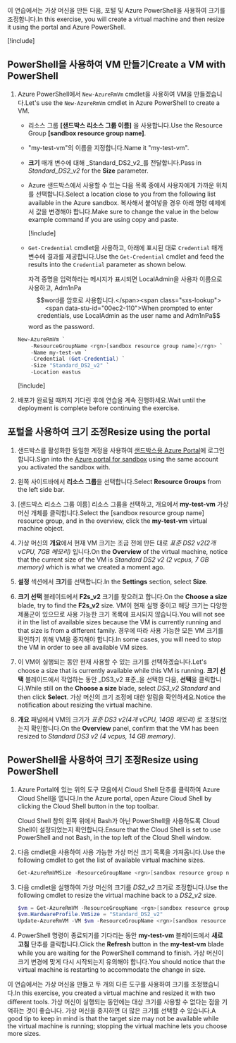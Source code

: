 <span data-ttu-id="00ec2-101">이 연습에서는 가상 머신을 만든 다음, 포털 및 Azure PowerShell을 사용하여 크기를 조정합니다.</span><span class="sxs-lookup"><span data-stu-id="00ec2-101">In this exercise, you will create a virtual machine and then resize it using the portal and Azure PowerShell.</span></span>

[!include[](../../../includes/azure-sandbox-activate.md)]

## <a name="create-a-vm-with-powershell"></a><span data-ttu-id="00ec2-102">PowerShell을 사용하여 VM 만들기</span><span class="sxs-lookup"><span data-stu-id="00ec2-102">Create a VM with PowerShell</span></span>

1. <span data-ttu-id="00ec2-103">Azure PowerShell에서 `New-AzureRmVm` cmdlet을 사용하여 VM을 만들겠습니다.</span><span class="sxs-lookup"><span data-stu-id="00ec2-103">Let's use the `New-AzureRmVm` cmdlet in Azure PowerShell to create a VM.</span></span>
    - <span data-ttu-id="00ec2-104">리소스 그룹 **<rgn>[샌드박스 리소스 그룹 이름]</rgn>** 을 사용합니다.</span><span class="sxs-lookup"><span data-stu-id="00ec2-104">Use the Resource Group **<rgn>[sandbox resource group name]</rgn>**.</span></span>
    - <span data-ttu-id="00ec2-105">"my-test-vm"의 이름을 지정합니다.</span><span class="sxs-lookup"><span data-stu-id="00ec2-105">Name it "my-test-vm".</span></span>
    - <span data-ttu-id="00ec2-106">**크기** 매개 변수에 대해 _Standard_DS2_v2_를 전달합니다.</span><span class="sxs-lookup"><span data-stu-id="00ec2-106">Pass in _Standard_DS2_v2_ for the **Size** parameter.</span></span>
    - <span data-ttu-id="00ec2-107">Azure 샌드박스에서 사용할 수 있는 다음 목록 중에서 사용자에게 가까운 위치를 선택합니다.</span><span class="sxs-lookup"><span data-stu-id="00ec2-107">Select a location close to you from the following list available in the Azure sandbox.</span></span> <span data-ttu-id="00ec2-108">복사해서 붙여넣을 경우 아래 명령 예제에서 값을 변경해야 합니다.</span><span class="sxs-lookup"><span data-stu-id="00ec2-108">Make sure to change the value in the below example command if you are using copy and paste.</span></span>

        [!include[](../../../includes/azure-sandbox-regions-note.md)]

    - <span data-ttu-id="00ec2-109">`Get-Credential` cmdlet을 사용하고, 아래에 표시된 대로 `Credential` 매개 변수에 결과를 제공합니다.</span><span class="sxs-lookup"><span data-stu-id="00ec2-109">Use the `Get-Credential` cmdlet and feed the results into the `Credential` parameter as shown below.</span></span>

       <span data-ttu-id="00ec2-110">자격 증명을 입력하라는 메시지가 표시되면 LocalAdmin을 사용자 이름으로 사용하고, Adm1nPa$$word를 암호로 사용합니다.</span><span class="sxs-lookup"><span data-stu-id="00ec2-110">When prompted to enter credentials, use LocalAdmin as the user name and Adm1nPa$$word as the password.</span></span>

    ```powershell
    New-AzureRmVm `
        -ResourceGroupName <rgn>[sandbox resource group name]</rgn> `
        -Name my-test-vm `
        -Credential (Get-Credential) `
        -Size "Standard_DS2_v2" `
        -Location eastus
    ```

    [!include[](../../../includes/azure-cloudshell-copy-paste-tip.md)]


1. <span data-ttu-id="00ec2-111">배포가 완료될 때까지 기다린 후에 연습을 계속 진행하세요.</span><span class="sxs-lookup"><span data-stu-id="00ec2-111">Wait until the deployment is complete before continuing the exercise.</span></span>

## <a name="resize-using-the-portal"></a><span data-ttu-id="00ec2-112">포털을 사용하여 크기 조정</span><span class="sxs-lookup"><span data-stu-id="00ec2-112">Resize using the portal</span></span>

1. <span data-ttu-id="00ec2-113">샌드박스를 활성화한 동일한 계정을 사용하여 [샌드박스용 Azure Portal](https://portal.azure.com/learn.docs.microsoft.com?azure-portal=true)에 로그인합니다.</span><span class="sxs-lookup"><span data-stu-id="00ec2-113">Sign into the [Azure portal for sandbox](https://portal.azure.com/learn.docs.microsoft.com?azure-portal=true) using the same account you activated the sandbox with.</span></span>

1. <span data-ttu-id="00ec2-114">왼쪽 사이드바에서 **리소스 그룹**을 선택합니다.</span><span class="sxs-lookup"><span data-stu-id="00ec2-114">Select **Resource Groups** from the left side bar.</span></span>

1. <span data-ttu-id="00ec2-115"><rgn>[샌드박스 리소스 그룹 이름]</rgn> 리소스 그룹을 선택하고, 개요에서 **my-test-vm** 가상 머신 개체를 클릭합니다.</span><span class="sxs-lookup"><span data-stu-id="00ec2-115">Select the <rgn>[sandbox resource group name]</rgn> resource group, and in the overview, click the **my-test-vm** virtual machine object.</span></span>

1. <span data-ttu-id="00ec2-116">가상 머신의 **개요**에서 현재 VM 크기는 조금 전에 만든 대로 _표준 DS2 v2(2개 vCPU, 7GB 메모리)_ 입니다.</span><span class="sxs-lookup"><span data-stu-id="00ec2-116">On the **Overview** of the virtual machine, notice that the current size of the VM is _Standard DS2 v2 (2 vcpus, 7 GB memory)_ which is what we created a moment ago.</span></span>

1. <span data-ttu-id="00ec2-117">**설정** 섹션에서 **크기**를 선택합니다.</span><span class="sxs-lookup"><span data-stu-id="00ec2-117">In the **Settings** section, select **Size**.</span></span>

1. <span data-ttu-id="00ec2-118">**크기 선택** 블레이드에서 **F2s_v2** 크기를 찾으려고 합니다.</span><span class="sxs-lookup"><span data-stu-id="00ec2-118">On the **Choose a size** blade, try to find the **F2s_v2** size.</span></span> <span data-ttu-id="00ec2-119">VM이 현재 실행 중이고 해당 크기는 다양한 제품군이 있으므로 사용 가능한 크기 목록에 표시되지 않습니다.</span><span class="sxs-lookup"><span data-stu-id="00ec2-119">You will not see it in the list of available sizes because the VM is currently running and that size is from a different family.</span></span> <span data-ttu-id="00ec2-120">경우에 따라 사용 가능한 모든 VM 크기를 확인하기 위해 VM을 중지해야 합니다.</span><span class="sxs-lookup"><span data-stu-id="00ec2-120">In some cases, you will need to stop the VM in order to see all available VM sizes.</span></span>

1. <span data-ttu-id="00ec2-121">이 VM이 실행되는 동안 현재 사용할 수 있는 크기를 선택하겠습니다.</span><span class="sxs-lookup"><span data-stu-id="00ec2-121">Let's choose a size that is currently available while this VM is running.</span></span> <span data-ttu-id="00ec2-122">**크기 선택** 블레이드에서 작업하는 동안 _DS3_v2 표준_을 선택한 다음, **선택**을 클릭합니다.</span><span class="sxs-lookup"><span data-stu-id="00ec2-122">While still on the **Choose a size** blade, select _DS3_v2 Standard_ and then click **Select**.</span></span> <span data-ttu-id="00ec2-123">가상 머신의 크기 조정에 대한 알림을 확인하세요.</span><span class="sxs-lookup"><span data-stu-id="00ec2-123">Notice the notification about resizing the virtual machine.</span></span>

1. <span data-ttu-id="00ec2-124">**개요** 패널에서 VM의 크기가 _표준 DS3 v2(4개 vCPU, 14GB 메모리)_ 로 조정되었는지 확인합니다.</span><span class="sxs-lookup"><span data-stu-id="00ec2-124">On the **Overview** panel, confirm that the VM has been resized to _Standard DS3 v2 (4 vcpus, 14 GB memory)_.</span></span>

## <a name="resize-using-powershell"></a><span data-ttu-id="00ec2-125">PowerShell을 사용하여 크기 조정</span><span class="sxs-lookup"><span data-stu-id="00ec2-125">Resize using PowerShell</span></span>

1. <span data-ttu-id="00ec2-126">Azure Portal에 있는 위의 도구 모음에서 Cloud Shell 단추를 클릭하여 Azure Cloud Shell을 엽니다.</span><span class="sxs-lookup"><span data-stu-id="00ec2-126">In the Azure portal, open Azure Cloud Shell by clicking the Cloud Shell button in the top toolbar.</span></span>

    <span data-ttu-id="00ec2-127">Cloud Shell 창의 왼쪽 위에서 Bash가 아닌 PowerShell을 사용하도록 Cloud Shell이 설정되었는지 확인합니다.</span><span class="sxs-lookup"><span data-stu-id="00ec2-127">Ensure that the Cloud Shell is set to use PowerShell and not Bash, in the top left of the Cloud Shell window.</span></span>

1. <span data-ttu-id="00ec2-128">다음 cmdlet을 사용하여 사용 가능한 가상 머신 크기 목록을 가져옵니다.</span><span class="sxs-lookup"><span data-stu-id="00ec2-128">Use the following cmdlet to get the list of available virtual machine sizes.</span></span>

    ```PowerShell
    Get-AzureRmVMSize -ResourceGroupName <rgn>[sandbox resource group name]</rgn> -VMName my-test-vm
    ```

1. <span data-ttu-id="00ec2-129">다음 cmdlet을 실행하여 가상 머신의 크기를 _DS2_v2_ 크기로 조정합니다.</span><span class="sxs-lookup"><span data-stu-id="00ec2-129">Use the following cmdlet to resize the virtual machine back to a _DS2_v2_ size.</span></span>

    ```PowerShell
    $vm = Get-AzureRmVM -ResourceGroupName <rgn>[sandbox resource group name]</rgn> -VMName my-test-vm
    $vm.HardwareProfile.VmSize = "Standard_DS2_v2"
    Update-AzureRmVM -VM $vm -ResourceGroupName <rgn>[sandbox resource group name]</rgn>
    ```

1. <span data-ttu-id="00ec2-130">PowerShell 명령이 종료되기를 기다리는 동안 **my-test-vm** 블레이드에서 **새로 고침** 단추를 클릭합니다.</span><span class="sxs-lookup"><span data-stu-id="00ec2-130">Click the **Refresh** button in the **my-test-vm** blade while you are waiting for the PowerShell command to finish.</span></span> <span data-ttu-id="00ec2-131">가상 머신이 크기 변경에 맞게 다시 시작되는지 유의해야 합니다.</span><span class="sxs-lookup"><span data-stu-id="00ec2-131">You should notice that the virtual machine is restarting to accommodate the change in size.</span></span>

<span data-ttu-id="00ec2-132">이 연습에서는 가상 머신을 만들고 두 개의 다른 도구를 사용하여 크기를 조정했습니다.</span><span class="sxs-lookup"><span data-stu-id="00ec2-132">In this exercise, you created a virtual machine and resized it with two different tools.</span></span> <span data-ttu-id="00ec2-133">가상 머신이 실행되는 동안에는 대상 크기를 사용할 수 없다는 점을 기억하는 것이 좋습니다. 가상 머신을 중지하면 더 많은 크기를 선택할 수 있습니다.</span><span class="sxs-lookup"><span data-stu-id="00ec2-133">A good tip to keep in mind is that the target size may not be available while the virtual machine is running; stopping the virtual machine lets you choose more sizes.</span></span>